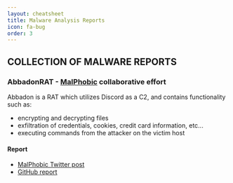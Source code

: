 ```yaml
---
layout: cheatsheet
title: Malware Analysis Reports
icon: fa-bug
order: 3
---
```


## COLLECTION OF MALWARE REPORTS
### AbbadonRAT - [MalPhobic](https://twitter.com/MalPhobic) collaborative effort

Abbadon is a RAT which utilizes Discord as a C2, and contains functionality such as:
* encrypting and decrypting files
* exfiltration of credentials, cookies, credit card information, etc...
* executing commands from the attacker on the victim host

#### Report
* [MalPhobic Twitter post](https://twitter.com/MalPhobic/status/1322896481452437506)
* [GitHub report](https://github.com/MalPhobic/MalwareReports/tree/main/AbbadonRAT)